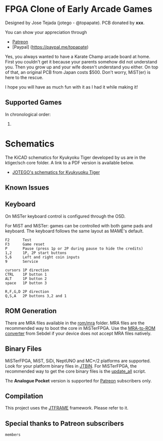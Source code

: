 # FPGA Clone of Early Arcade Games

Designed by Jose Tejada (jotego - @topapate). PCB donated by **xxx**.

You can show your appreciation through
* [Patreon](https://patreon.com/jotego)
* [Paypal] (https://paypal.me/topapate)

Yes, you always wanted to have a Karate Champ arcade board at home. First you couldn't get it because your parents somehow did not understand you. Then you grow up and your wife doesn't understand you either. On top of that, an original PCB from Japan costs $500. Don't worry, MiST(er) is here to the rescue.

I hope you will have as much fun with it as I had it while making it!

## Supported Games

In chronological order:

 1. 

# Schematics

The KiCAD schematics for Kyukyoku Tiger developed by us are in the ktiger/sch core folder. A link to a PDF version is available below.

- [JOTEGO's schematics for Kyukyuoku Tiger](https://github.com/jotego/jtbin/tree/master/sch/ktiger.pdf)

## Known Issues

## Keyboard

On MiSTer keyboard control is configured through the OSD.

For MiST and MiSTer: games can be controlled with both game pads and keyboard. The keyboard follows the same layout as MAME's default.

    F2      Test
    F3      Game reset
    P       Pause (press 1p or 2P during pause to hide the credits)
    1,2     1P, 2P start buttons
    5,6     Left and right coin inputs
    9       Service

    cursors 1P direction
    CTRL    1P button 1
    ALT     1P button 2
    space   1P button 3

    R,F,G,D 2P direction
    Q,S,A   2P buttons 3,2 and 1


## ROM Generation

There are MRA files available in the [rom/mra](rom/mra) folder. MRA files are the recommended way to boot the core in MiSTerFPGA. Use the [MRA-to-ROM converter](https://github.com/sebdel/mra-tools-c/) from Sebdel if your device does not accept MRA files natively.

## Binary Files

MiSTerFPGA, MiST, SiDi, NeptUNO and MC+/2 platforms are supported. Look for your platform binary files in [JTBIN](https://github.com/jotego). For MiSTerFPGA, the recommended way to get the core binary files is the [update_all](https://github.com/theypsilon/Update_All_MiSTer) script.

The **Analogue Pocket** version is supported for [Patreon](https://patreon.com/jotego) subscribers only.

## Compilation

This project uses the [JTFRAME](https://github.com/jotego/JTFRAME) framework. Please refer to it.

## Special thanks to Patreon subscribers

```
members
```